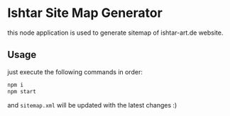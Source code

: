 # Ishtar Site Map Generator

this node application is used to generate sitemap of ishtar-art.de website.



## Usage

just execute the following commands in order:

```sh
npm i 
npm start
```

and `sitemap.xml` will be updated with the latest changes :)
